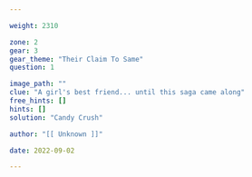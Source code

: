 ```yaml
---

weight: 2310

zone: 2
gear: 3
gear_theme: "Their Claim To Same"
question: 1

image_path: ""
clue: "A girl's best friend... until this saga came along"
free_hints: []
hints: []
solution: "Candy Crush"

author: "[[ Unknown ]]"

date: 2022-09-02

---
```


